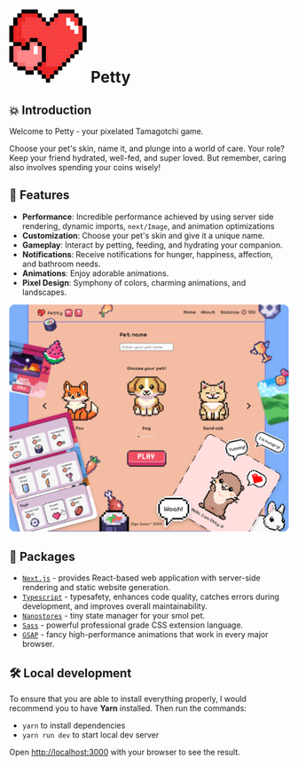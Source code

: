 # ![Logo](/public/game-asset/heart.svg) Petty

## 💥 Introduction

Welcome to Petty - your pixelated Tamagotchi game.

Choose your pet's skin, name it, and plunge into a world of care. Your role? Keep your friend hydrated, well-fed, and
super loved. But remember, caring also involves spending your coins wisely!

## 🚀 Features

- **Performance**: Incredible performance achieved by using server side rendering, dynamic imports, `next/Image`, and
  animation optimizations
- **Customization**: Choose your pet's skin and give it a unique name.
- **Gameplay**: Interact by petting, feeding, and hydrating your companion.
- **Notifications**: Receive notifications for hunger, happiness, affection, and bathroom needs.
- **Animations**: Enjoy adorable animations.
- **Pixel Design**: Symphony of colors, charming animations, and landscapes.

![image](/public/github-showcase.png)

## 📜 Packages

- [`Next.js`](https://nextjs.org/) - provides React-based web application with server-side rendering and static website
  generation.
- [`Typescript`](https://www.typescriptlang.org/) - typesafety, enhances code quality, catches errors during
  development, and improves overall maintainability.
- [`Nanostores`](https://github.com/nanostores/nanostores/) - tiny state manager for your smol pet.
- [`Sass`](https://sass-lang.com/) - powerful professional grade CSS extension language.
- [`GSAP`](https://gsap.com/) - fancy high-performance animations that work in every major browser.

## 🛠️ Local development

To ensure that you are able to install everything properly, I would recommend you to have <b>Yarn</b> installed.
Then run the commands:

- `yarn` to install dependencies
- `yarn run dev` to start local dev server

Open [http://localhost:3000](http://localhost:3000) with your browser to see the result.

